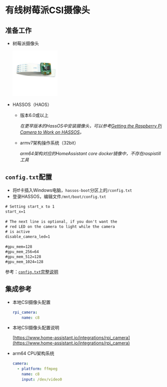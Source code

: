 # 有线树莓派CSI摄像头

## 准备工作

- 树莓派摄像头

    <img src="images/rpicam.jpg" width="30%">

- HASSOS（HAOS）
    + 版本6.0或以上

        *在更早版本的HassOS中安装摄像头，可以参考[Getting the Raspberry Pi Camera to Work on HASSOS](https://gist.github.com/enegaard/a57af286205914bd912270c89650fb1b)。*

    + armv7架构操作系统（32bit）

        *arm64架构对应的HomeAssistant core docker镜像中，不存在raspistill工具*

## `config.txt`配置

- 将tf卡插入Windows电脑，`hassos-boot`分区上的`/config.txt`
- 登录HASSOS，编辑文件`/mnt/boot/config.txt`

```
# Setting start_x to 1
start_x=1

# The next line is optional, if you don't want the
# red LED on the camera to light while the camera
# is active
disable_camera_led=1

#gpu_mem=128
#gpu_mem_256=64
#gpu_mem_512=128
#gpu_mem_1024=128
```

参考：[`config.txt`完整说明](https://www.raspberrypi.org/documentation/configuration/config-txt/README.md)


## 集成参考

- 本地CSI摄像头配置

    ```yaml
    rpi_camera:
        name: c8
    ```
- 本地CSI摄像头配置说明

    [https://www.home-assistant.io/integrations/rpi_camera](https://www.home-assistant.io/integrations/rpi_camera)

- arm64 CPU架构系统

    ```yaml
    camera:
      - platform: ffmpeg
        name: c8
        input: /dev/video0
    ```
